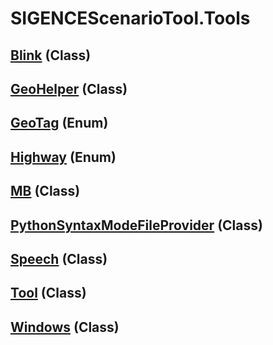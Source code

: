 # SIGENCEScenarioTool.Tools
## [Blink](./T_Blink.md) (Class)
## [GeoHelper](./T_GeoHelper.md) (Class)
## [GeoTag](./T_GeoTag.md) (Enum)
## [Highway](./T_Highway.md) (Enum)
## [MB](./T_MB.md) (Class)
## [PythonSyntaxModeFileProvider](./T_PythonSyntaxModeFileProvider.md) (Class)
## [Speech](./T_Speech.md) (Class)
## [Tool](./T_Tool.md) (Class)
## [Windows](./T_Windows.md) (Class)
